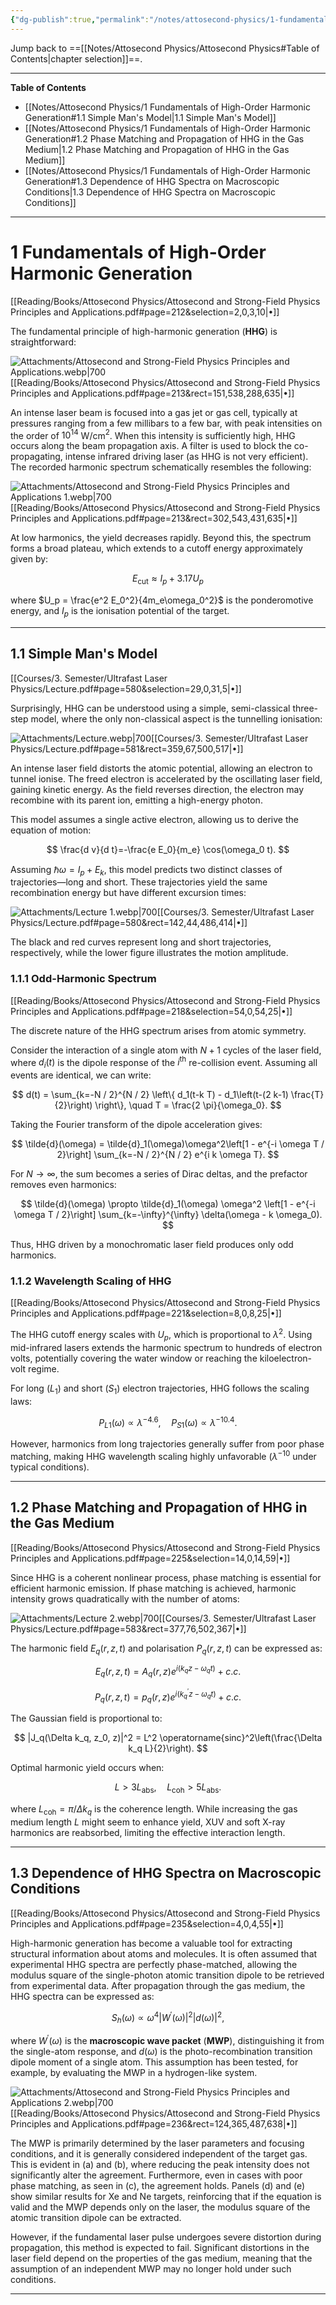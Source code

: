 ```yaml
---
{"dg-publish":true,"permalink":"/notes/attosecond-physics/1-fundamentals-of-high-order-harmonic-generation/","hide":"true","updated":"2025-04-05T17:25:10.518+02:00"}
---
```


Jump back to ==[[Notes/Attosecond Physics/Attosecond Physics#Table of Contents\|chapter selection]]==.

---
**Table of Contents**

- [[Notes/Attosecond Physics/1 Fundamentals of High-Order Harmonic Generation#1.1 Simple Man's Model\|1.1 Simple Man's Model]]
- [[Notes/Attosecond Physics/1 Fundamentals of High-Order Harmonic Generation#1.2 Phase Matching and Propagation of HHG in the Gas Medium\|1.2 Phase Matching and Propagation of HHG in the Gas Medium]]
- [[Notes/Attosecond Physics/1 Fundamentals of High-Order Harmonic Generation#1.3 Dependence of HHG Spectra on Macroscopic Conditions\|1.3 Dependence of HHG Spectra on Macroscopic Conditions]]

---
# 1 Fundamentals of High-Order Harmonic Generation
[[Reading/Books/Attosecond Physics/Attosecond and Strong-Field Physics Principles and Applications.pdf#page=212&selection=2,0,3,10|•]]

The fundamental principle of high-harmonic generation (**HHG**) is straightforward:

![Attachments/Attosecond and Strong-Field Physics Principles and Applications.webp|700](/img/user/Attachments/Attosecond%20and%20Strong-Field%20Physics%20Principles%20and%20Applications.webp)[[Reading/Books/Attosecond Physics/Attosecond and Strong-Field Physics Principles and Applications.pdf#page=213&rect=151,538,288,635|•]]

An intense laser beam is focused into a gas jet or gas cell, typically at pressures ranging from a few millibars to a few bar, with peak intensities on the order of $10^{14}$ W/cm$^2$. When this intensity is sufficiently high, HHG occurs along the beam propagation axis. A filter is used to block the co-propagating, intense infrared driving laser (as HHG is not very efficient). The recorded harmonic spectrum schematically resembles the following:

![Attachments/Attosecond and Strong-Field Physics Principles and Applications 1.webp|700](/img/user/Attachments/Attosecond%20and%20Strong-Field%20Physics%20Principles%20and%20Applications%201.webp)[[Reading/Books/Attosecond Physics/Attosecond and Strong-Field Physics Principles and Applications.pdf#page=213&rect=302,543,431,635|•]]

At low harmonics, the yield decreases rapidly. Beyond this, the spectrum forms a broad plateau, which extends to a cutoff energy approximately given by:

$$
E_{\text{cut}} \approx I_p + 3.17 U_p
$$

where $U_p = \frac{e^2 E_0^2}{4m_e\omega_0^2}$ is the ponderomotive energy, and $I_p$ is the ionisation potential of the target.

---
## 1.1 Simple Man's Model
[[Courses/3. Semester/Ultrafast Laser Physics/Lecture.pdf#page=580&selection=29,0,31,5|•]]

Surprisingly, HHG can be understood using a simple, semi-classical three-step model, where the only non-classical aspect is the tunnelling ionisation:

![Attachments/Lecture.webp|700](/img/user/Attachments/Lecture.webp)[[Courses/3. Semester/Ultrafast Laser Physics/Lecture.pdf#page=581&rect=359,67,500,517|•]]

An intense laser field distorts the atomic potential, allowing an electron to tunnel ionise.
The freed electron is accelerated by the oscillating laser field, gaining kinetic energy.
As the field reverses direction, the electron may recombine with its parent ion, emitting a high-energy photon.

This model assumes a single active electron, allowing us to derive the equation of motion:

$$
\frac{d v}{d t}=-\frac{e E_0}{m_e} \cos(\omega_0 t).
$$

Assuming $\hbar\omega = I_p + E_k$, this model predicts two distinct classes of trajectories—long and short. These trajectories yield the same recombination energy but have different excursion times:

![Attachments/Lecture 1.webp|700](/img/user/Attachments/Lecture%201.webp)[[Courses/3. Semester/Ultrafast Laser Physics/Lecture.pdf#page=580&rect=142,44,486,414|•]]

The black and red curves represent long and short trajectories, respectively, while the lower figure illustrates the motion amplitude.

### 1.1.1 Odd-Harmonic Spectrum
[[Reading/Books/Attosecond Physics/Attosecond and Strong-Field Physics Principles and Applications.pdf#page=218&selection=54,0,54,25|•]]

The discrete nature of the HHG spectrum arises from atomic symmetry. 

Consider the interaction of a single atom with $N+1$ cycles of the laser field, where $d_i(t)$ is the dipole response of the $i^{\text{th}}$ re-collision event. Assuming all events are identical, we can write:

$$
d(t) = \sum_{k=-N / 2}^{N / 2} \left\{ d_1(t-k T) - d_1\left(t-(2 k-1) \frac{T}{2}\right) \right\}, \quad T = \frac{2 \pi}{\omega_0}.
$$

Taking the Fourier transform of the dipole acceleration gives:

$$
\tilde{d}(\omega) = \tilde{d}_1(\omega)\omega^2\left[1 - e^{-i \omega T / 2}\right] \sum_{k=-N / 2}^{N / 2} e^{i k \omega T}.
$$

For $N \to \infty$, the sum becomes a series of Dirac deltas, and the prefactor removes even harmonics:

$$
\tilde{d}(\omega) \propto \tilde{d}_1(\omega) \omega^2 \left[1 - e^{-i \omega T / 2}\right] \sum_{k=-\infty}^{\infty} \delta(\omega - k \omega_0).
$$

Thus, HHG driven by a monochromatic laser field produces only odd harmonics.

### 1.1.2 Wavelength Scaling of HHG
[[Reading/Books/Attosecond Physics/Attosecond and Strong-Field Physics Principles and Applications.pdf#page=221&selection=8,0,8,25|•]]

The HHG cutoff energy scales with $U_p$, which is proportional to $\lambda^2$. Using mid-infrared lasers extends the harmonic spectrum to hundreds of electron volts, potentially covering the water window or reaching the kiloelectron-volt regime.

For long ($L_1$) and short ($S_1$) electron trajectories, HHG follows the scaling laws:

$$
P_{L 1}(\omega) \propto \lambda^{-4.6}, \quad P_{S 1}(\omega) \propto \lambda^{-10.4}.
$$

However, harmonics from long trajectories generally suffer from poor phase matching, making HHG wavelength scaling highly unfavorable ($\lambda^{-10}$ under typical conditions).

---
## 1.2 Phase Matching and Propagation of HHG in the Gas Medium
[[Reading/Books/Attosecond Physics/Attosecond and Strong-Field Physics Principles and Applications.pdf#page=225&selection=14,0,14,59|•]]

Since HHG is a coherent nonlinear process, phase matching is essential for efficient harmonic emission. If phase matching is achieved, harmonic intensity grows quadratically with the number of atoms:

![Attachments/Lecture 2.webp|700](/img/user/Attachments/Lecture%202.webp)[[Courses/3. Semester/Ultrafast Laser Physics/Lecture.pdf#page=583&rect=377,76,502,367|•]]

The harmonic field $E_q(r, z, t)$ and polarisation $P_q(r, z, t)$ can be expressed as:

$$
E_q(r, z, t) = A_q(r, z) e^{i\left(k_q z-\omega_q t\right)} + c.c.
$$

$$
P_q(r, z, t) = p_q(r, z) e^{i\left(k_q^{\prime} z-\omega_q t\right)} + c.c.
$$

The Gaussian field is proportional to:

$$
|J_q(\Delta k_q, z_0, z)|^2 = L^2 \operatorname{sinc}^2\left(\frac{\Delta k_q L}{2}\right).
$$

Optimal harmonic yield occurs when:

$$
L > 3 L_{\text{abs}}, \quad L_{\text{coh}} > 5 L_{\text{abs}}.
$$

where $L_{\text{coh}} = \pi / \Delta k_q$ is the coherence length. While increasing the gas medium length $L$ might seem to enhance yield, XUV and soft X-ray harmonics are reabsorbed, limiting the effective interaction length.

---
## 1.3 Dependence of HHG Spectra on Macroscopic Conditions
[[Reading/Books/Attosecond Physics/Attosecond and Strong-Field Physics Principles and Applications.pdf#page=235&selection=4,0,4,55|•]]

High-harmonic generation has become a valuable tool for extracting structural information about atoms and molecules. It is often assumed that experimental HHG spectra are perfectly phase-matched, allowing the modulus square of the single-photon atomic transition dipole to be retrieved from experimental data. After propagation through the gas medium, the HHG spectra can be expressed as:

$$
S_h(\omega) \propto \omega^4\left|W^{\prime}(\omega)\right|^2 |d(\omega)|^2,
$$

where $W^{\prime}(\omega)$ is the **macroscopic wave packet** (**MWP**), distinguishing it from the single-atom response, and $d(\omega)$ is the photo-recombination transition dipole moment of a single atom. This assumption has been tested, for example, by evaluating the MWP in a hydrogen-like system.

![Attachments/Attosecond and Strong-Field Physics Principles and Applications 2.webp|700](/img/user/Attachments/Attosecond%20and%20Strong-Field%20Physics%20Principles%20and%20Applications%202.webp)[[Reading/Books/Attosecond Physics/Attosecond and Strong-Field Physics Principles and Applications.pdf#page=236&rect=124,365,487,638|•]]

The MWP is primarily determined by the laser parameters and focusing conditions, and it is generally considered independent of the target gas. This is evident in (a) and (b), where reducing the peak intensity does not significantly alter the agreement. Furthermore, even in cases with poor phase matching, as seen in (c), the agreement holds. Panels (d) and (e) show similar results for Xe and Ne targets, reinforcing that if the equation is valid and the MWP depends only on the laser, the modulus square of the atomic transition dipole can be extracted.

However, if the fundamental laser pulse undergoes severe distortion during propagation, this method is expected to fail. Significant distortions in the laser field depend on the properties of the gas medium, meaning that the assumption of an independent MWP may no longer hold under such conditions.

---